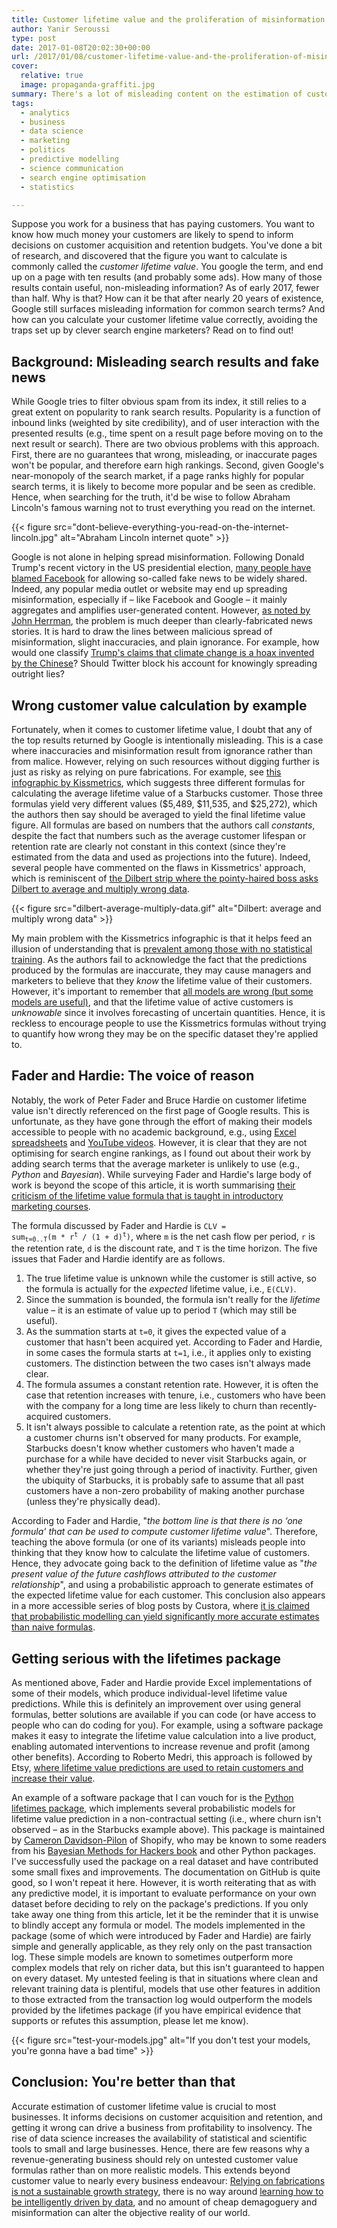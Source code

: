 ```yaml
---
title: Customer lifetime value and the proliferation of misinformation on the internet
author: Yanir Seroussi
type: post
date: 2017-01-08T20:02:30+00:00
url: /2017/01/08/customer-lifetime-value-and-the-proliferation-of-misinformation-on-the-internet/
cover:
  relative: true
  image: propaganda-graffiti.jpg
summary: There's a lot of misleading content on the estimation of customer lifetime value. Here's what I learned about doing it well.
tags:
  - analytics
  - business
  - data science
  - marketing
  - politics
  - predictive modelling
  - science communication
  - search engine optimisation
  - statistics

---
```

Suppose you work for a business that has paying customers. You want to know how much money your customers are likely to spend to inform decisions on customer acquisition and retention budgets. You've done a bit of research, and discovered that the figure you want to calculate is commonly called the _customer lifetime value_. You google the term, and end up on a page with ten results (and probably some ads). How many of those results contain useful, non-misleading information? As of early 2017, fewer than half. Why is that? How can it be that after nearly 20 years of existence, Google still surfaces misleading information for common search terms? And how can you calculate your customer lifetime value correctly, avoiding the traps set up by clever search engine marketers? Read on to find out!

## Background: Misleading search results and fake news

While Google tries to filter obvious spam from its index, it still relies to a great extent on popularity to rank search results. Popularity is a function of inbound links (weighted by site credibility), and of user interaction with the presented results (e.g., time spent on a result page before moving on to the next result or search). There are two obvious problems with this approach. First, there are no guarantees that wrong, misleading, or inaccurate pages won't be popular, and therefore earn high rankings. Second, given Google's near-monopoly of the search market, if a page ranks highly for popular search terms, it is likely to become more popular and be seen as credible. Hence, when searching for the truth, it'd be wise to follow Abraham Lincoln's famous warning not to trust everything you read on the internet.

{{< figure src="dont-believe-everything-you-read-on-the-internet-lincoln.jpg" alt="Abraham Lincoln internet quote" >}}

Google is not alone in helping spread misinformation. Following Donald Trump's recent victory in the US presidential election, <a href="https://www.facebook.com/zuck/posts/10103269806149061" target="_blank" rel="noopener">many people have blamed Facebook</a> for allowing so-called fake news to be widely shared. Indeed, any popular media outlet or website may end up spreading misinformation, especially if &ndash; like Facebook and Google &ndash; it mainly aggregates and amplifies user-generated content. However, <a href="http://www.nytimes.com/2016/11/19/business/media/exposing-fake-news-eroding-trust-in-real-reporting.html" target="_blank" rel="noopener">as noted by John Herrman</a>, the problem is much deeper than clearly-fabricated news stories. It is hard to draw the lines between malicious spread of misinformation, slight inaccuracies, and plain ignorance. For example, how would one classify <a href="http://www.politifact.com/truth-o-meter/statements/2016/jun/03/hillary-clinton/yes-donald-trump-did-call-climate-change-chinese-h/" target="_blank" rel="noopener">Trump's claims that climate change is a hoax invented by the Chinese</a>? Should Twitter block his account for knowingly spreading outright lies?

## Wrong customer value calculation by example

Fortunately, when it comes to customer lifetime value, I doubt that any of the top results returned by Google is intentionally misleading. This is a case where inaccuracies and misinformation result from ignorance rather than from malice. However, relying on such resources without digging further is just as risky as relying on pure fabrications. For example, see <a href="https://blog.kissmetrics.com/how-to-calculate-lifetime-value/" target="_blank" rel="nofollow noopener">this infographic by Kissmetrics</a>, which suggests three different formulas for calculating the average lifetime value of a Starbucks customer. Those three formulas yield very different values ($5,489, $11,535, and $25,272), which the authors then say should be averaged to yield the final lifetime value figure. All formulas are based on numbers that the authors call _constants_, despite the fact that numbers such as the average customer lifespan or retention rate are clearly not constant in this context (since they're estimated from the data and used as projections into the future). Indeed, several people have commented on the flaws in Kissmetrics' approach, which is reminiscent of <a href="http://dilbert.com/strip/2008-05-07" target="_blank" rel="noopener">the Dilbert strip where the pointy-haired boss asks Dilbert to average and multiply wrong data</a>.

{{< figure src="dilbert-average-multiply-data.gif" alt="Dilbert: average and multiply wrong data" >}}

My main problem with the Kissmetrics infographic is that it helps feed an illusion of understanding that is [prevalent among those with no statistical training][1]. As the authors fail to acknowledge the fact that the predictions produced by the formulas are inaccurate, they may cause managers and marketers to believe that they _know_ the lifetime value of their customers. However, it's important to remember that <a href="https://en.wikipedia.org/wiki/All_models_are_wrong" target="_blank" rel="noopener">all models are wrong (but some models are useful)</a>, and that the lifetime value of active customers is _unknowable_ since it involves forecasting of uncertain quantities. Hence, it is reckless to encourage people to use the Kissmetrics formulas without trying to quantify how wrong they may be on the specific dataset they're applied to.

## Fader and Hardie: The voice of reason

Notably, the work of Peter Fader and Bruce Hardie on customer lifetime value isn't directly referenced on the first page of Google results. This is unfortunate, as they have gone through the effort of making their models accessible to people with no academic background, e.g., using <a href="http://www.brucehardie.com/notes/025/" target="_blank" rel="noopener">Excel spreadsheets</a> and <a href="https://www.youtube.com/watch?v=guj2gVEEx4s" target="_blank" rel="noopener">YouTube videos</a>. However, it is clear that they are not optimising for search engine rankings, as I found out about their work by adding search terms that the average marketer is unlikely to use (e.g., _Python_ and _Bayesian_). While surveying Fader and Hardie's large body of work is beyond the scope of this article, it is worth summarising <a href="http://www.brucehardie.com/notes/033/what_is_wrong_with_this_CLV_formula.pdf" target="_blank" rel="noopener">their criticism of the lifetime value formula that is taught in introductory marketing courses</a>.

The formula discussed by Fader and Hardie is <code>CLV = sum<sub>t=0..T</sub>(m * r<sup>t</sup> / (1 + d)<sup>t</sup>)</code>, where `m` is the net cash flow per period, `r` is the retention rate, `d` is the discount rate, and `T` is the time horizon. The five issues that Fader and Hardie identify are as follows.

  1. The true lifetime value is unknown while the customer is still active, so the formula is actually for the _expected_ lifetime value, i.e., `E(CLV)`.
  2. Since the summation is bounded, the formula isn't really for the _lifetime_ value &ndash; it is an estimate of value up to period `T` (which may still be useful).
  3. As the summation starts at `t=0`, it gives the expected value of a customer that hasn't been acquired yet. According to Fader and Hardie, in some cases the formula starts at `t=1`, i.e., it applies only to existing customers. The distinction between the two cases isn't always made clear.
  4. The formula assumes a constant retention rate. However, it is often the case that retention increases with tenure, i.e., customers who have been with the company for a long time are less likely to churn than recently-acquired customers.
  5. It isn't always possible to calculate a retention rate, as the point at which a customer churns isn't observed for many products. For example, Starbucks doesn't know whether customers who haven't made a purchase for a while have decided to never visit Starbucks again, or whether they're just going through a period of inactivity. Further, given the ubiquity of Starbucks, it is probably safe to assume that all past customers have a non-zero probability of making another purchase (unless they're physically dead).

According to Fader and Hardie, "_the bottom line is that there is no &#8216;one formula' that can be used to compute customer lifetime value_". Therefore, teaching the above formula (or one of its variants) misleads people into thinking that they know how to calculate the lifetime value of customers. Hence, they advocate going back to the definition of lifetime value as "_the present value of the future cashflows attributed to the customer relationship_", and using a probabilistic approach to generate estimates of the expected lifetime value for each customer. This conclusion also appears in a more accessible series of blog posts by Custora, where <a href="http://blog.custora.com/2012/02/how-bayesian-probability-models-can-make-clv-predictions-12x-more-accurate/" target="_blank" rel="noopener">it is claimed that probabilistic modelling can yield significantly more accurate estimates than naive formulas</a>.

## Getting serious with the lifetimes package

As mentioned above, Fader and Hardie provide Excel implementations of some of their models, which produce individual-level lifetime value predictions. While this is definitely an improvement over using general formulas, better solutions are available if you can code (or have access to people who can do coding for you). For example, using a software package makes it easy to integrate the lifetime value calculation into a live product, enabling automated interventions to increase revenue and profit (among other benefits). According to Roberto Medri, this approach is followed by Etsy, <a href="http://cdn.oreillystatic.com/en/assets/1/event/85/Case%20Study_%20What_s%20a%20Customer%20Worth_%20Presentation.pdf" target="_blank" rel="noopener">where lifetime value predictions are used to retain customers and increase their value</a>.

An example of a software package that I can vouch for is the <a href="https://github.com/CamDavidsonPilon/lifetimes" target="_blank" rel="noopener">Python lifetimes package</a>, which implements several probabilistic models for lifetime value prediction in a non-contractual setting (i.e., where churn isn't observed &ndash; as in the Starbucks example above). This package is maintained by <a href="https://dataorigami.net/" target="_blank" rel="noopener">Cameron Davidson-Pilon</a> of Shopify, who may be known to some readers from his <a href="http://camdavidsonpilon.github.io/Probabilistic-Programming-and-Bayesian-Methods-for-Hackers/" target="_blank" rel="noopener">Bayesian Methods for Hackers book</a> and other Python packages. I've successfully used the package on a real dataset and have contributed some small fixes and improvements. The documentation on GitHub is quite good, so I won't repeat it here. However, it is worth reiterating that as with any predictive model, it is important to evaluate performance on your own dataset before deciding to rely on the package's predictions. If you only take away one thing from this article, let it be the reminder that it is unwise to blindly accept any formula or model. The models implemented in the package (some of which were introduced by Fader and Hardie) are fairly simple and generally applicable, as they rely only on the past transaction log. These simple models are known to sometimes outperform more complex models that rely on richer data, but this isn't guaranteed to happen on every dataset. My untested feeling is that in situations where clean and relevant training data is plentiful, models that use other features in addition to those extracted from the transaction log would outperform the models provided by the lifetimes package (if you have empirical evidence that supports or refutes this assumption, please let me know).

{{< figure src="test-your-models.jpg" alt="If you don't test your models, you're gonna have a bad time" >}}

## Conclusion: You're better than that

Accurate estimation of customer lifetime value is crucial to most businesses. It informs decisions on customer acquisition and retention, and getting it wrong can drive a business from profitability to insolvency. The rise of data science increases the availability of statistical and scientific tools to small and large businesses. Hence, there are few reasons why a revenue-generating business should rely on untested customer value formulas rather than on more realistic models. This extends beyond customer value to nearly every business endeavour: <a href="https://www.linkedin.com/pulse/how-identify-your-marketing-lies-start-telling-truth-tiberio-caetano" target="_blank" rel="noopener">Relying on fabrications is not a sustainable growth strategy</a>, there is no way around [learning how to be intelligently driven by data][1], and no amount of cheap demagoguery and misinformation can alter the objective reality of our world.

 [1]: https://yanirseroussi.com/2016/08/21/seven-ways-to-be-data-driven-off-a-cliff/
